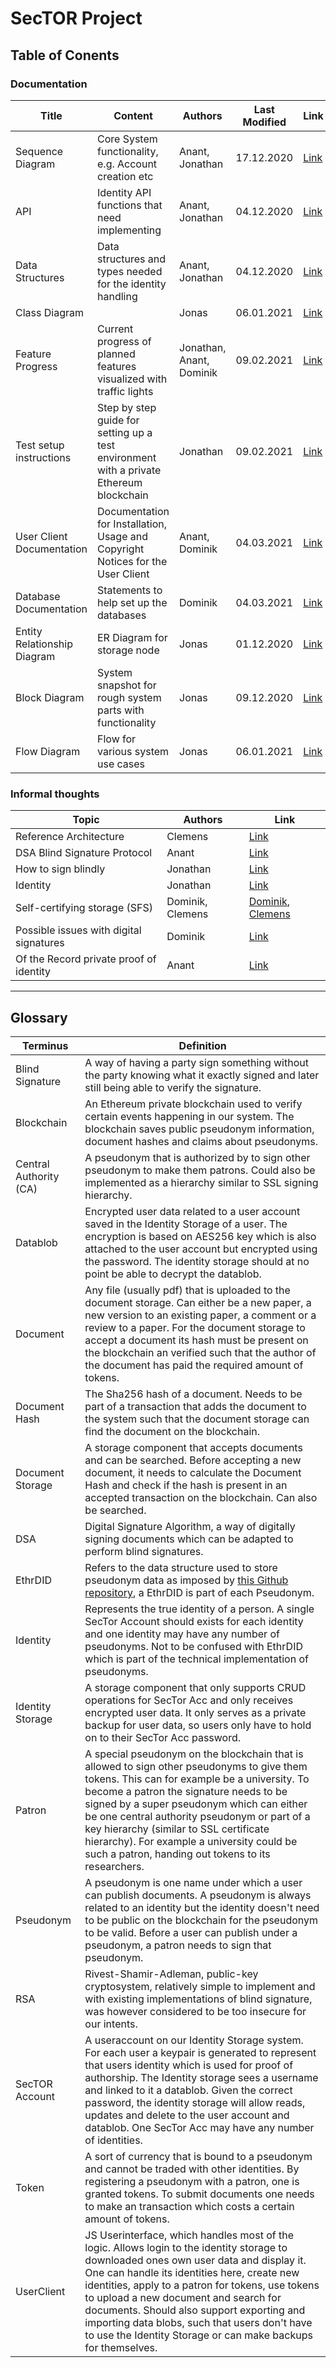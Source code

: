 # SecTOR Project

## Table of Conents


### Documentation

| Title                       | Content                                                                                 | Authors                  | Last Modified | Link                                                                                                                            |
| ---                         | ---                                                                                     | ---                      | ---           | ---                                                                                                                             |
| Sequence Diagram            | Core System functionality, e.g. Account creation etc                                    | Anant, Jonathan          | 17.12.2020    | [Link](https://github.com/clecap/sector-coop/blob/main/Documentation/Graphics/Sequence-Diagram/Sequence_Diagram_20201217.pdf)   |
| API                         | Identity API functions that need implementing                                           | Anant, Jonathan          | 04.12.2020    | [Link](https://github.com/clecap/sector-coop/blob/main/Documentation/Documents/API%20functions%20for%20identity%20component.md) |
| Data Structures             | Data structures and types needed for the identity handling                              | Anant, Jonathan          | 04.12.2020    | [Link](https://github.com/clecap/sector-coop/blob/main/Documentation/Documents/Datastructures%20for%20Identity%20Component.md)  |
| Class Diagram               |                                                                                         | Jonas                    | 06.01.2021    | [Link](https://github.com/clecap/sector-coop/blob/main/Documentation/Graphics/UML/class%20diagram.png)                          |
| Feature Progress            | Current progress of planned features visualized with traffic lights                     | Jonathan, Anant, Dominik | 09.02.2021    | [Link](https://github.com/clecap/sector-coop/blob/main/Documentation/Feature%20Progress.md)                                     |
| Test setup instructions     | Step by step guide for setting up a test environment with a private Ethereum blockchain | Jonathan                 | 09.02.2021    | [Link](https://github.com/clecap/sector-coop/blob/main/Documentation/Documents/Test%20Chain%20Setup%20Guide.md)                      |
| User Client Documentation   | Documentation for Installation, Usage and Copyright Notices for the User Client         | Anant, Dominik                    | 04.03.2021    | [Link](https://github.com/clecap/sector-coop/blob/main/Source/User-Client/README.md)                                               |
| Database Documentation | Statements to help set up the databases | Dominik | 04.03.2021 | [Link](https://github.com/clecap/sector-coop/blob/main/Source/Database/README.md)
| Entity Relationship Diagram | ER Diagram for storage node                                                             | Jonas                    | 01.12.2020    | [Link](https://github.com/clecap/sector-coop/blob/main/Documentation/Graphics/UML/new%20entity%20relationship%20diagram.png)    |
| Block Diagram               | System snapshot for rough system parts with functionality                               | Jonas                    | 09.12.2020    | [Link](https://github.com/clecap/sector-coop/blob/main/Documentation/Graphics/UML/block%20Diagram-new.png)                         |
| Flow Diagram                | Flow for various system use cases                                                       | Jonas                    | 06.01.2021    | [Link](https://github.com/clecap/sector-coop/blob/main/Documentation/Graphics/UML/flowdiagram-new.svg)                          |

### Informal thoughts

| Topic                                   | Authors          | Link                                                                                                                                                                                                |
| ---                                     | ---              | ---                                                                                                                                                                                                 |
| Reference Architecture                  | Clemens          | [Link](https://www.overleaf.com/read/wvmrnhbrhxpb)                                                                                                                                                  |
| DSA Blind Signature Protocol            | Anant            | [Link](https://github.com/clecap/sector-coop/blob/main/Documentation/Research%20and%20Brainstorming/DSA%20Blind%20Signature%20Protocol.md)                                                          |
| How to sign blindly                     | Jonathan         | [Link](https://github.com/clecap/sector-coop/blob/main/Documentation/Research%20and%20Brainstorming/How%20to%20blind%20signature.md)                                                                |
| Identity                                | Jonathan         | [Link](https://github.com/clecap/sector-coop/blob/main/Documentation/Research%20and%20Brainstorming/Identity%20notes.md)                                                                            |
| Self-certifying storage (SFS)           | Dominik, Clemens | [Dominik](https://github.com/clecap/sector-coop/blob/main/Documentation/Research%20and%20Brainstorming/Self-certifying%20storage%20(SFS).md), [Clemens](https://www.overleaf.com/read/kmnhzctsszdk) |
| Possible issues with digital signatures | Dominik          | [Link](https://github.com/clecap/sector-coop/blob/main/Documentation/Research%20and%20Brainstorming/Possible%20issues%20with%20digital%20signatures.md)                                             |
| Of the Record private proof of identity | Anant            | [Link](https://github.com/clecap/sector-coop/blob/main/Documentation/Research%20and%20Brainstorming/OTR%20implementation%20for%20Private%20Linking.md)                                              |

* * *

## Glossary

| Terminus | Definition |
| --- | --- |
| Blind Signature | A way of having a party sign something without the party knowing what it exactly signed and later still being able to verify the signature.
| Blockchain | An Ethereum private blockchain used to verify certain events happening in our system. The blockchain saves public pseudonym information, document hashes and claims about pseudonyms. 
| Central Authority (CA) | A pseudonym that is authorized by to sign other pseudonym to make them patrons. Could also be implemented as a hierarchy similar to SSL signing hierarchy. 
| Datablob | Encrypted user data related to a user account saved in the Identity Storage of a user. The encryption is based on AES256 key which is also attached to the user account but encrypted using the password. The identity storage should at no point be able to decrypt the datablob. 
| Document | Any file (usually pdf) that is uploaded to the document storage. Can either be a new paper, a new version to an existing paper, a comment or a review to a paper. For the document storage to accept a document its hash must be present on the blockchain an verified such that the author of the document has paid the required amount of tokens. 
| Document Hash | The Sha256 hash of a document. Needs to be part of a transaction that adds the document to the system such that the document storage can find the document on the blockchain. 
| Document Storage | A storage component that accepts documents and can be searched. Before accepting a new document, it needs to calculate the Document Hash and check if the hash is present in an accepted transaction on the blockchain. Can also be searched. 
| DSA | Digital Signature Algorithm, a way of digitally signing documents which can be adapted to perform blind signatures.
| EthrDID | Refers to the data structure used to store pseudonym data as imposed by [this Github repository](https://github.com/uport-project/ethr-did), a EthrDID is part of each Pseudonym. 
| Identity | Represents the true identity of a person. A single SecTor Account should exists for each identity and one identity may have any number of pseudonyms. Not to be confused with EthrDID which is part of the technical implementation of pseudonyms. 
| Identity Storage | A storage component that only supports CRUD operations for SecTor Acc and only receives encrypted user data. It only serves as a private backup for user data, so users only have to hold on to their SecTor Acc password. 
| Patron | A special pseudonym on the blockchain that is allowed to sign other pseudonyms to give them tokens. This can for example be a university. To become a patron the signature needs to be signed by a super pseudonym which can either be one central authority pseudonym or part of a key hierarchy (similar to SSL certificate hierarchy). For example a university could be such a patron, handing out tokens to its researchers. 
| Pseudonym | A pseudonym is one name under which a user can publish documents. A pseudonym is always related to an identity but the identity doesn't need to be public on the blockchain for the pseudonym to be valid. Before a user can publish under a pseudonym, a patron needs to sign that pseudonym. 
| RSA | Rivest-Shamir-Adleman, public-key cryptosystem, relatively simple to implement and with existing implementations of blind signature, was however considered to be too insecure for our intents.
| SecTOR Account | A useraccount on our Identity Storage system. For each user a keypair is generated to represent that users identity which is used for proof of authorship. The Identity storage sees a username and linked to it a datablob. Given the correct password, the identity storage will allow reads, updates and delete to the user account and datablob. One SecTor Acc may have any number of identities. 
| Token | A sort of currency that is bound to a pseudonym and cannot be traded with other identities. By registering a pseudonym with a patron, one is granted tokens. To submit documents one needs to make an transaction which costs a certain amount of tokens. 
| UserClient | JS Userinterface, which handles most of the logic. Allows login to the identity storage to downloaded ones own user data and display it. One can handle its identities here, create new identities, apply to a patron for tokens, use tokens to upload a new document and search for documents. Should also support exporting and importing data blobs, such that users don't have to use the Identity Storage or can make backups for themselves. 
